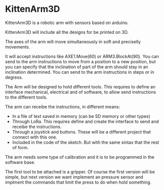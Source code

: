 # KittenArm3D
KittenArm3D is a robotic arm with sensors based on arduino. 

KittenArm3D will include all the designs for be printed on 3D.

The axes of the arm will move simultaneously in soft and preciselly movements.

It will accept instructions like AXE1.Move(60) or ARM3.BlockAt(90).
You can send to the arm instructions to move from a position to a new position, but you can specify that the inclination of part of the arm should stay in an inclination determined. 
You can send to the arm instructions in steps or in degress. 

The Arm will be designed to hold different tools. This requires to define an interface mechanical, electrical and of software, to allow send instructions to the different tools.

The arm can receibe the instructions, in different means:
   - In a file of text saved in memory (can be SD memory or other types)
   - Through LoRa. This requires define and create the interface to send and receibe the instructions.
   - Through a joystick and buttons. These will be a different project that connect with this one.
   - Included in the code of the sketch. But with the same sintax that the rest of form.


The arm needs some type of calibration and it is to be programmed in the software base.

The first tool to be attached is a gripper. Of course the first version will be simple, but next version we want implement an pressure sensor and implment the commands that limit the press to do when hold something. 


